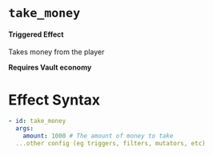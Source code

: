 # `take_money`
#### Triggered Effect

Takes money from the player

**Requires Vault economy**

# Effect Syntax
```yaml
- id: take_money
  args:
    amount: 1000 # The amount of money to take
  ...other config (eg triggers, filters, mutators, etc)
```